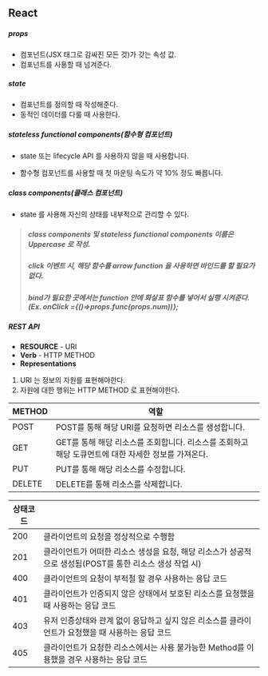 ## React





##### props 

- 컴포넌트(JSX 태그로 감싸진 모든 것)가 갖는 속성 값.
- 컴포넌트를 사용할 때 넘겨준다.



##### state

- 컴포넌트를 정의할 때 작성해준다.
- 동적인 데이터를 다룰 때 사용한다.





##### stateless functional components(함수형 컴포넌트) 

- state 또는 lifecycle API 를 사용하지 않을 때 사용합니다.

- 함수형 컴포넌트를 사용할 때 첫 마운팅 속도가 약 10% 정도 빠릅니다.

   

##### class components(클래스 컴포넌트) 

- state 를 사용해 자신의 상태를 내부적으로 관리할 수 있다.





> ##### class components 및 stateless functional components 이름은 Uppercase 로 작성.
>
> ##### click 이벤트 시, 해당 함수를 arrow function 을 사용하면 바인드를 할 필요가 없다.
>
> ##### bind가 필요한 곳에서는 function 안에 화살표 함수를 넣어서 실행 시켜준다. (Ex. onClick ={()=>props.func(props.num))};





##### REST API 



- **RESOURCE** - URI
- **Verb** - HTTP METHOD
- **Representations**



1. URI 는 정보의 자원를 표현해야한다.
2. 자원에 대한 행위는 HTTP METHOD 로 표현해야한다.



| METHOD | 역할                                                         |
| ------ | ------------------------------------------------------------ |
| POST   | POST를 통해 해당 URI를 요청하면 리소스를 생성합니다.         |
| GET    | GET를 통해 해당 리소스를 조회합니다. 리소스를 조회하고 해당 도큐먼트에 대한 자세한 정보를 가져온다. |
| PUT    | PUT를 통해 해당 리소스를 수정합니다.                         |
| DELETE | DELETE를 통해 리소스를 삭제합니다.                           |



| 상태코드 |                                                              |
| -------- | ------------------------------------------------------------ |
| 200      | 클라이언트의 요청을 정상적으로 수행함                        |
| 201      | 클라이언트가 어떠한 리소스 생성을 요청, 해당 리소스가 성공적으로 생성됨(POST를 통한 리소스 생성 작업 시) |
| 400      | 클라이언트의 요청이 부적절 할 경우 사용하는 응답 코드        |
| 401      | 클라이언트가 인증되지 않은 상태에서 보호된 리소스를 요청했을 때 사용하는 응답 코드 |
| 403      | 유저 인증상태와 관계 없이 응답하고 싶지 않은 리소스를 클라이언트가 요청했을 때 사용하는 응답 코드 |
| 405      | 클라이언트가 요청한 리소스에서는 사용 불가능한 Method를 이용했을 경우 사용하는 응답 코드 |